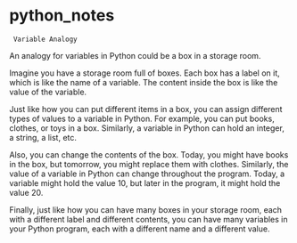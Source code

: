 # python_notes

`` Variable Analogy``

An analogy for variables in Python could be a box in a storage room.

Imagine you have a storage room full of boxes. Each box has a label on it, which is like the name of a variable. The content inside the box is like the value of the variable. 

Just like how you can put different items in a box, you can assign different types of values to a variable in Python. For example, you can put books, clothes, or toys in a box. Similarly, a variable in Python can hold an integer, a string, a list, etc.

Also, you can change the contents of the box. Today, you might have books in the box, but tomorrow, you might replace them with clothes. Similarly, the value of a variable in Python can change throughout the program. Today, a variable might hold the value 10, but later in the program, it might hold the value 20.

Finally, just like how you can have many boxes in your storage room, each with a different label and different contents, you can have many variables in your Python program, each with a different name and a different value.
